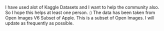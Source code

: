 I have used alot of Kaggle Datasets and I want to help the community also. So I hope this helps at least one person.
:)
The data has been taken from Open Images V6
Subset of Apple.
This is a subset of Open Images.
I will update as frequently as possible.
